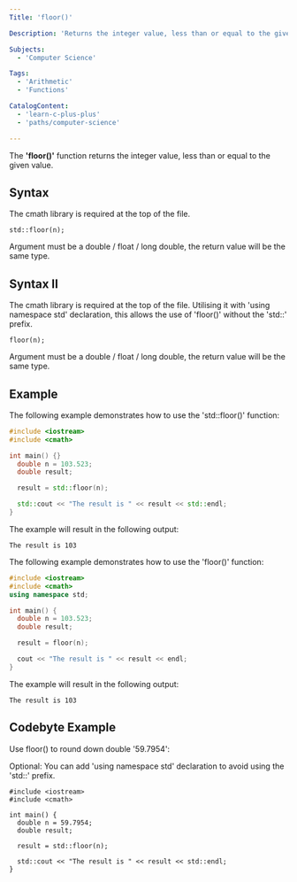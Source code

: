 ```yaml
---
Title: 'floor()'

Description: 'Returns the integer value, less than or equal to the given value.'

Subjects:
  - 'Computer Science'

Tags:
  - 'Arithmetic'
  - 'Functions'

CatalogContent:
  - 'learn-c-plus-plus'
  - 'paths/computer-science'

---
```


The **'floor()'** function returns the integer value, less than or equal to the given value.


## Syntax

The cmath library is required at the top of the file.

```psuedo
std::floor(n);
```
Argument must be a double / float / long double, the return value will be the same type.

## Syntax II

The cmath library is required at the top of the file.
Utilising it with 'using namespace std' declaration, this allows the use of 'floor()' without the 'std::' prefix.

```psuedo
floor(n);
```
Argument must be a double / float / long double, the return value will be the same type.

## Example

The following example demonstrates how to use the 'std::floor()' function:

```cpp
#include <iostream>
#include <cmath>

int main() {}
  double n = 103.523;
  double result;

  result = std::floor(n);

  std::cout << "The result is " << result << std::endl;
}
```
The example will result in the following output:

```shell
The result is 103
```

The following example demonstrates how to use the 'floor()' function:

```cpp
#include <iostream>
#include <cmath>
using namespace std;

int main() {
  double n = 103.523;
  double result;

  result = floor(n);

  cout << "The result is " << result << endl;
}
```
The example will result in the following output:

```shell
The result is 103
```

## Codebyte Example

Use floor() to round down double '59.7954':

Optional: You can add 'using namespace std' declaration to avoid using the 'std::' prefix.

```codebyte/cpp
#include <iostream>
#include <cmath>

int main() {
  double n = 59.7954;
  double result;

  result = std::floor(n);

  std::cout << "The result is " << result << std::endl;
}
```

